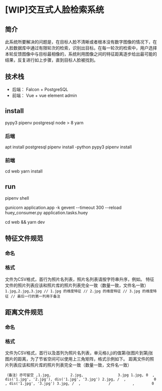 # [WIP]交互式人脸检索系统

## 简介

此系统所要解决的问题是，在目标人脸不清晰或者根本没有数字图像的情况下，在人脸数据库中通过有限轮次的检索，识别出目标。在每一轮次的检索中，用户选择本轮反馈图像中与目标最相像的，系统利用图像之间的特征距离逐步给出最可能的结果，反复进行如上步骤，直到目标人脸被找到。

## 技术栈

* 后端： Falcon + PostgreSQL
* 前端： Vue + vue element admin

## install

pypy3
pipenv
postgresql
node > 8
yarn

### 后端

apt install postgresql
pipenv install -python pypy3
pipenv install

### 前端

cd web
yarn install


## run

pipenv shell
<!-- gunicorn application.app -->
gunicorn application.app -k gevent --timeout 300 --reload
huey_consumer.py application.tasks.huey

cd web && yarn dev

## 特征文件规范

### 命名

<!-- *.dat -->

### 格式

文件为CSV格式，首行为照片名列表，照片名列表请按字符串升序，例如。
特征文件的照片列表应该和照片库的照片列表完全一致（数量一致，文件名一致）
`
1.jpg,2.jpg,3.jpg
// 1.jpg 的维度特征
// 2.jpg 的维度特征
// 3.jpg 的维度特征
// 最后一行的第一列用于备注
`

## 距离文件规范

### 命名

<!-- *.dat -->

### 格式

文件为CSV格式，首行以及首列为照片名列表，单元格(i,j)的值第i张图片到第j张图片的距离，为了节省空间可以使用上三角矩阵，格式示例如下。
距离文件的照片列表应该和照片库的照片列表完全一致（数量一致，文件名一致）

`
（备注）亦可留空 ,1.jpg,         2.jpg,                3.jpg
1.jpg, 0  ,   dis('1.jpg', '2.jpg'), dis('1.jpg', '3.jpg')
2.jpg, /  ,             0          , dis('1.jpg', '3.jpg')
3.jpg, /  ,             /          ,        0
`